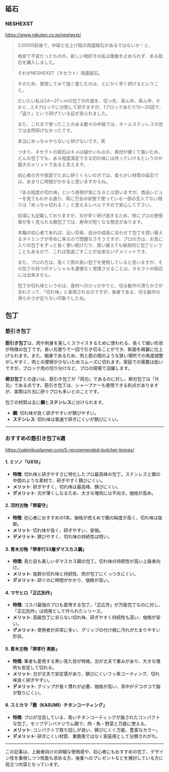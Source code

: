 
## 砥石

### NESHEXST

https://www.rakuten.co.jp/neshexst/

> 3,000円前後で、中砥と仕上げ砥の両面砥石があるではないか！と、
> 
> 格安で不安だったものの、新しい物好きの私は衝動を止められず、ある砥石を購入しました。
> 
> それがNESHEXST（ネセクト）両面砥石。



> そのため、使用してみて強く感じたのは、とにかく早く研げるということ。
> 
> だいたい私は24～27ｃｍの包丁の片面を、切っ先、真ん中、真ん中、かかと…と4ブロックに分割して研ぎますが、1ブロックあたり10～20回で、「返り」という研げている証が見られました。
> 
> また、これまで使ったことのある数々の中砥では、オールステンレスの包丁は全然研げなかったです。
> 
> 本当にめっちゃやらないと研げないです。笑
> 
> つまり、ネセクトの砥石はキメは細かいものの、素材が硬くて強いため、どんな包丁でも、ある程度満足できる切れ味には持っていけるというのが最大のメリットであると言えます。
> 
> 初心者の方や家庭でたまに研ぐぐらいの方では、柔らかい材質の砥石では、あまりに時間がかかると思いますからね。
> 
> 「ある程度の切れ味」という表現が気になるとは思いますが、商品レビューを見てもわかる通り、常に万全の状態で使っている一部の玄人でない限りは「めっちゃ切れる！」と思えるレベルですので安心して下さい。



> 前項にも記載しておりますが、刃が早く研げ過ぎるため、特にプロの使用者が多く見られる鋼包丁では、寿命が短くなる懸念があります。
> 
> 本職の初心者であれば、近い将来、自分の成長に合わせて包丁を買い替えるタイミングが早めに来るので問題なさそうですが、プロの方は、お気に入りの包丁をずっと長く使い続けたり、買い替えても結局同じ包丁ということもあるので、これは見過ごすことが出来ないデメリットです。
> 
> また、プロの方は、高くて質の良い包丁を使用していると思いますが、その包丁の持つポテンシャルを遺憾なく発揮させることは、ネセクトの砥石には出来ません。
> 
> 包丁の切れ味というのは、食材へのひっかかりと、切る動作の滑らかさが合わさって、「切れ味」と表現されるのですが、後者である、切る動作の滑らかさが足りない印象でしたね。

## 包丁

### 筋引き包丁

**筋引き包丁**は、肉や刺身を美しくスライスするために使われる、長くて細い形状が特徴の包丁です。長い刃渡りで一回で引き切ることができ、断面を綺麗に仕上げられます。また、細身であるため、肉と筋の間のような狭い場所での角度調整がしやすく、肉との摩擦が少ないためスムーズに切れます。家庭での需要は低いですが、ブロック肉の切り分けなど、プロの現場で活躍します。

**柳刃包丁**との違いは、筋引き包丁が「両刃」であるのに対し、柳刃包丁は「片刃」である点です。筋引き包丁は、シャープナーも使用できる利点がありますが、実際は片刃に研ぐプロも多いとのことです。

包丁の材質は主に**鋼**と**ステンレス**に分けられます。
* **鋼**: 切れ味が良く研ぎやすいが錆びやすい。
* **ステンレス**: 切れ味は普通で研ぎにくいが錆びにくい。

---

### おすすめの筋引き包丁6選

https://yakinikuplanner.com/5-recommended-butcher-knives/

#### 1. ミソノ「UX10」
* **特徴**: 切れ味と研ぎやすさに特化したプロ最高峰の包丁。ステンレスと鋼の中間のような素材で、研ぎやすく錆びにくい。
* **メリット**: 研ぎやすく、切れ味は最高峰、錆びにくい。
* **デメリット**: 刃が薄くしなるため、大きな塊肉には不向き。価格が高め。

#### 2. 河村刃物「堺菊守」
* **特徴**: 初心者におすすめの1本。価格が控えめで鋼の純度が高く、切れ味は抜群。
* **メリット**: 切れ味が良く、研ぎやすい、安価。
* **デメリット**: 錆びやすく、切れ味の持続性は短い。

#### 3. 青木刃物「堺孝行33層ダマスカス鋼」
* **特徴**: 見た目も美しいダマスカス鋼の包丁。切れ味の持続性が高い上級者向け。
* **メリット**: 抜群の切れ味と持続性、肉が包丁にくっつきにくい。
* **デメリット**: 研ぐのに時間がかかり、価格が高い。

#### 4. マサヒロ「正広別作」
* **特徴**: コスパ最強のプロも愛用する包丁。「正広作」が万能包丁なのに対し、「正広別作」は肉用として作られたシリーズ。
* **メリット**: 高級包丁に劣らない切れ味、研ぎやすく持続性も高い、価格が安い。
* **デメリット**: 使用者が非常に多い、グリップの付け根に汚れがたまりやすい形状。

#### 5. 青木刃物「堺孝行 黒影」
* **特徴**: 筆者も愛用する黒い見た目が特徴。刃が丈夫で重みがあり、大きな塊肉も安定して切れる。
* **メリット**: 刃が丈夫で安定感があり、錆びにくいフッ素コーティング、切れ味良く研ぎやすい。
* **デメリット**: グリップが長く慣れが必要、価格が高い、背中がデコボコで脂が取りにくい。

#### 6. スミカマ「霞（KASUMI）チタンコーティング」
* **特徴**: プロが注目している、青いチタンコーティングが施されたコンパクトな包丁。モリブデンバナジウム鋼で、肉・魚・野菜と万能に使える。
* **メリット**: コンパクトで取り回しが良い、錆びにくく万能、豊富なカラー。
* **デメリット**: 研ぎにくい材質、業務用ではなく家庭用として分類されがち。

---

この記事は、上級者向けの詳細な使用感や、初心者にもおすすめの包丁、デザイン性を重視しつつ性能も求める方、後輩へのプレゼントなどを検討している方に役立つ内容となっています。
